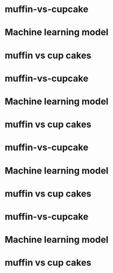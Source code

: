# muffin-vs-cupcake
# Machine learning model
# muffin vs cup cakes

# muffin-vs-cupcake
# Machine learning model
# muffin vs cup cakes

# muffin-vs-cupcake
# Machine learning model
# muffin vs cup cakes

# muffin-vs-cupcake
# Machine learning model
# muffin vs cup cakes

